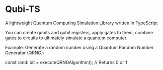 # Qubi-TS
A lightweight Quantum Computing Simulation Library written in TypeScript

You can create qubits and qubit registers, apply gates to them, combine gates to circuits to ultimately simulate a quantum computer.

Example: Generate a random number using a Quantum Random Number Generator (QRNG):

const rand: bit = executeQRNGAlgorithm(); // Returns 0 or 1

